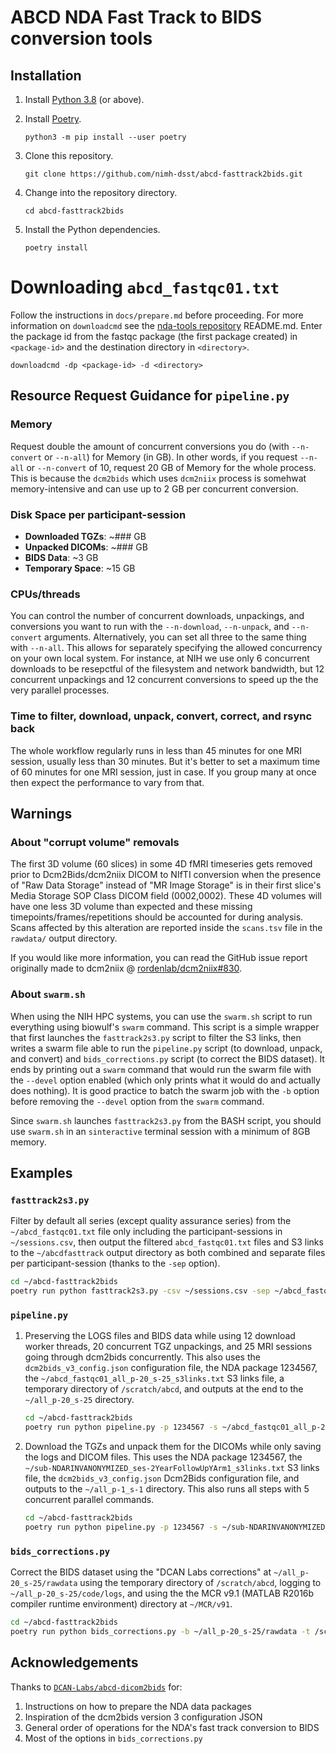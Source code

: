 # ABCD NDA Fast Track to BIDS conversion tools

## Installation

1. Install [Python 3.8](https://www.python.org/downloads/) (or above).
1. Install [Poetry](https://python-poetry.org/docs/).

    ```shell
    python3 -m pip install --user poetry
    ```

1. Clone this repository.

    ```shell
    git clone https://github.com/nimh-dsst/abcd-fasttrack2bids.git
    ```

1. Change into the repository directory.

    ```shell
    cd abcd-fasttrack2bids
    ```

1. Install the Python dependencies.

    ```shell
    poetry install
    ```
    
# Downloading `abcd_fastqc01.txt`

Follow the instructions in `docs/prepare.md` before proceeding. For more information on `downloadcmd` see the [nda-tools repository](https://github.com/NDAR/nda-tools) README.md. Enter the package id from the fastqc package (the first package created) in `<package-id>` and the destination directory in `<directory>`.

```shell
downloadcmd -dp <package-id> -d <directory>
```

## Resource Request Guidance for `pipeline.py`

### Memory

Request double the amount of concurrent conversions you do (with `--n-convert` or `--n-all`) for Memory (in GB). In other words, if you request `--n-all` or `--n-convert` of 10, request 20 GB of Memory for the whole process. This is because the `dcm2bids` which uses `dcm2niix` process is somehwat memory-intensive and can use up to 2 GB per concurrent conversion.

### Disk Space per participant-session

- **Downloaded TGZs**: ~### GB
- **Unpacked DICOMs**: ~### GB
- **BIDS Data**: ~3 GB
- **Temporary Space**: ~15 GB

### CPUs/threads

You can control the number of concurrent downloads, unpackings, and conversions you want to run with the `--n-download`, `--n-unpack`, and `--n-convert` arguments. Alternatively, you can set all three to the same thing with `--n-all`. This allows for separately specifying the allowed concurrency on your own local system. For instance, at NIH we use only 6 concurrent downloads to be resepctful of the filesystem and network bandwidth, but 12 concurrent unpackings and 12 concurrent conversions to speed up the the very parallel processes.

### Time to filter, download, unpack, convert, correct, and rsync back

The whole workflow regularly runs in less than 45 minutes for one MRI session, usually less than 30 minutes. But it's better to set a maximum time of 60 minutes for one MRI session, just in case. If you group many at once then expect the performance to vary from that.

## Warnings

### About "corrupt volume" removals

The first 3D volume (60 slices) in some 4D fMRI timeseries gets removed prior to Dcm2Bids/dcm2niix DICOM to NIfTI conversion when the presence of "Raw Data Storage" instead of "MR Image Storage" is in their first slice's Media Storage SOP Class DICOM field (0002,0002). These 4D volumes will have one less 3D volume than expected and these missing timepoints/frames/repetitions should be accounted for during analysis. Scans affected by this alteration are reported inside the `scans.tsv` file in the `rawdata/` output directory.

If you would like more information, you can read the GitHub issue report originally made to dcm2niix @ [rordenlab/dcm2niix#830](https://github.com/rordenlab/dcm2niix/issues/830).

### About `swarm.sh`

When using the NIH HPC systems, you can use the `swarm.sh` script to run everything using biowulf's `swarm` command. This script is a simple wrapper that first launches the `fasttrack2s3.py` script to filter the S3 links, then writes a swarm file able to run the `pipeline.py` script (to download, unpack, and convert) and `bids_corrections.py` script (to correct the BIDS dataset). It ends by printing out a `swarm` command that would run the swarm file with the `--devel` option enabled (which only prints what it would do and actually does nothing). It is good practice to batch the swarm job with the `-b` option before removing the `--devel` option from the `swarm` command.

Since `swarm.sh` launches `fasttrack2s3.py` from the BASH script, you should use `swarm.sh` in an `sinteractive` terminal session with a minimum of 8GB memory.

## Examples

### `fasttrack2s3.py`

Filter by default all series (except quality assurance series) from the `~/abcd_fastqc01.txt` file only including the participant-sessions in `~/sessions.csv`, then output the filtered `abcd_fastqc01.txt` files and S3 links to the `~/abcdfasttrack` output directory as both combined and separate files per participant-session (thanks to the `-sep` option).

```bash
cd ~/abcd-fasttrack2bids
poetry run python fasttrack2s3.py -csv ~/sessions.csv -sep ~/abcd_fastqc01.txt ~/abcdfasttrack
```

### `pipeline.py`

1. Preserving the LOGS files and BIDS data while using 12 download worker threads, 20 concurrent TGZ unpackings, and 25 MRI sessions going through dcm2bids concurrently. This also uses the `dcm2bids_v3_config.json` configuration file, the NDA package 1234567, the `~/abcd_fastqc01_all_p-20_s-25_s3links.txt` S3 links file, a temporary directory of `/scratch/abcd`, and outputs at the end to the `~/all_p-20_s-25` directory.

    ```bash
    cd ~/abcd-fasttrack2bids
    poetry run python pipeline.py -p 1234567 -s ~/abcd_fastqc01_all_p-20_s-25_s3links.txt -c dcm2bids_v3_config.json -t /scratch/abcd -o ~/all_p-20_s-25 -z LOGS BIDS --n-download 12 --n-unpack 20 --n-convert 25
    ```

1. Download the TGZs and unpack them for the DICOMs while only saving the logs and DICOM files. This uses the NDA package 1234567, the `~/sub-NDARINVANONYMIZED_ses-2YearFollowUpYArm1_s3links.txt` S3 links file, the `dcm2bids_v3_config.json` Dcm2Bids configuration file, and outputs to the `~/all_p-1_s-1` directory. This also runs all steps with 5 concurrent parallel commands.

    ```bash
    cd ~/abcd-fasttrack2bids
    poetry run python pipeline.py -p 1234567 -s ~/sub-NDARINVANONYMIZED_ses-2YearFollowUpYArm1_s3links.txt -c dcm2bids_v3_config.json -o ~/all_p-1_s-1 -z LOGS DICOM --n-all 5
    ```

### `bids_corrections.py`

Correct the BIDS dataset using the "DCAN Labs corrections" at `~/all_p-20_s-25/rawdata` using the temporary directory of `/scratch/abcd`, logging to `~/all_p-20_s-25/code/logs`, and using the the MCR v9.1 (MATLAB R2016b compiler runtime environment) directory at `~/MCR/v91`.

```bash
cd ~/abcd-fasttrack2bids
poetry run python bids_corrections.py -b ~/all_p-20_s-25/rawdata -t /scratch/abcd -l ~/all_p-20_s-25/code/logs --DCAN ~/MCR/v91
```

## Acknowledgements

Thanks to [`DCAN-Labs/abcd-dicom2bids`](https://github.com/DCAN-Labs/abcd-dicom2bids) for:

1. Instructions on how to prepare the NDA data packages
1. Inspiration of the dcm2bids version 3 configuration JSON
1. General order of operations for the NDA's fast track conversion to BIDS
1. Most of the options in `bids_corrections.py`
